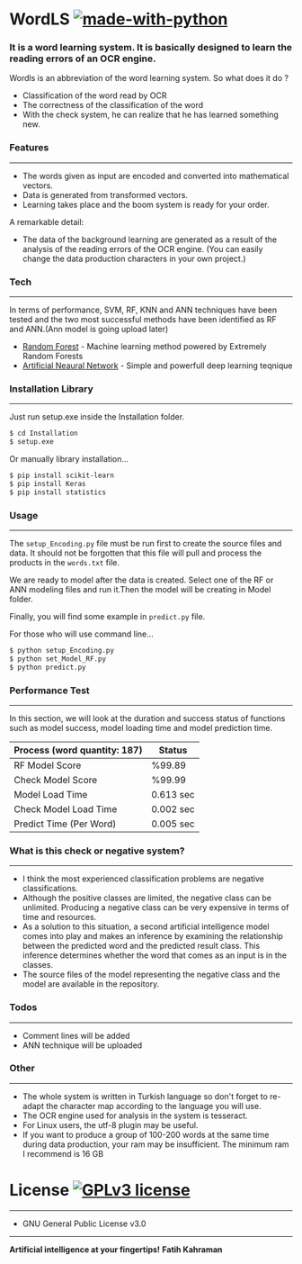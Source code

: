 # WordLS [![made-with-python](https://img.shields.io/badge/Made%20with-Python-1f425f.svg)](https://www.python.org/)
### It is a word learning system. It is basically designed to learn the reading errors of an OCR engine.

Wordls is an abbreviation of the word learning system. So what does it do ?

  - Classification of the word read by OCR
  - The correctness of the classification of the word
  - With the check system, he can realize that he has learned something new.

### Features
----
  - The words given as input are encoded and converted into mathematical vectors.
  - Data is generated from transformed vectors.
  - Learning takes place and the boom system is ready for your order.

A remarkable detail:
  - The data of the background learning are generated as a result of the analysis of the reading errors of the OCR engine. (You can easily change the data production characters in your own project.)

### Tech
----
In terms of performance, SVM, RF, KNN and ANN techniques have been tested and the two most successful methods have been identified as RF and ANN.(Ann model is going upload later)

* [Random Forest](https://scikit-learn.org/stable/modules/generated/sklearn.ensemble.RandomForestClassifier.html) - Machine learning method powered by Extremely Random Forests
* [Artificial Neaural Network](https://scikit-learn.org/stable/modules/neural_networks_supervised.html) - Simple and powerfull deep learning teqnique


### Installation Library
----
Just run setup.exe inside the Installation folder.

```sh
$ cd Installation
$ setup.exe
```

Or manually library installation...

```sh
$ pip install scikit-learn
$ pip install Keras
$ pip install statistics
```

### Usage
----
The `setup_Encoding.py` file must be run first to create the source files and data. It should not be forgotten that this file will pull and process the products in the `words.txt` file.

We are ready to model after the data is created. Select one of the RF or ANN modeling files and run it.Then the model will be creating in Model folder.

Finally, you will find some example in `predict.py` file.

For those who will use command line...

```sh
$ python setup_Encoding.py
$ python set_Model_RF.py
$ python predict.py
```

### Performance Test
----
In this section, we will look at the duration and success status of functions such as model success, model loading time and model prediction time.

| Process (word quantity: 187)| Status |
| ------ | ------ |
| RF Model Score  | %99.89 |
| Check Model Score  | %99.99 |
| Model Load Time | 0.613 sec |
| Check Model Load Time | 0.002 sec |
| Predict Time (Per Word) | 0.005 sec |


### What is this check or negative system?
----
 - I think the most experienced classification problems are negative classifications.
 - Although the positive classes are limited, the negative class can be unlimited. Producing a negative class can be very expensive in terms of time and resources.
 - As a solution to this situation, a second artificial intelligence model comes into play and makes an inference by examining the relationship between the predicted word and the predicted result class. This inference determines whether the word that comes as an input is in the classes.
 - The source files of the model representing the negative class and the model are available in the repository.

### Todos
----
 - Comment lines will be added
 - ANN technique will be uploaded

### Other
----
 - The whole system is written in Turkish language so don't forget to re-adapt the character map according to the language you will use.
 - The OCR engine used for analysis in the system is tesseract.
 - For Linux users, the utf-8 plugin may be useful.
 - If you want to produce a group of 100-200 words at the same time during data production, your ram may be insufficient. The minimum ram I recommend is 16 GB

# License [![GPLv3 license](https://img.shields.io/badge/License-GPLv3-blue.svg)](http://perso.crans.org/besson/LICENSE.html)
----
 - GNU General Public License v3.0
----

**Artificial intelligence at your fingertips!**
**Fatih Kahraman**

